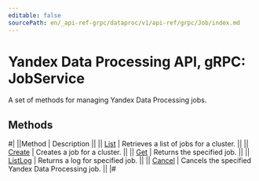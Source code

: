 ```yaml
---
editable: false
sourcePath: en/_api-ref-grpc/dataproc/v1/api-ref/grpc/Job/index.md
---
```


# Yandex Data Processing API, gRPC: JobService

A set of methods for managing Yandex Data Processing jobs.

## Methods

#|
||Method | Description ||
|| [List](list.md) | Retrieves a list of jobs for a cluster. ||
|| [Create](create.md) | Creates a job for a cluster. ||
|| [Get](get.md) | Returns the specified job. ||
|| [ListLog](listLog.md) | Returns a log for specified job. ||
|| [Cancel](cancel.md) | Cancels the specified Yandex Data Processing job. ||
|#